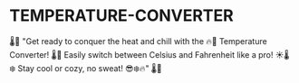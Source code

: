 # TEMPERATURE-CONVERTER
🌡️🔄 "Get ready to conquer the heat and chill with the 🔥🧊 Temperature Converter! 🌡️🔄 Easily switch between Celsius and Fahrenheit like a pro! ☀️🌡️❄️ Stay cool or cozy, no sweat! 😎❄️🔥" 🌡️🔄
